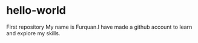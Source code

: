 # hello-world
First repository
My name is Furquan.I have made a github account to learn and explore my skills.
